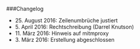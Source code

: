 ###Changelog

* 25\. August 2016: Zeilenumbrüche justiert
* 5\. April 2016: Rechtschreibung (Darrel Knutson)
* 11\. März 2016: Hinweis auf mitmproxy
* 3\. März 2016: Erstellung abgeschlossen  


